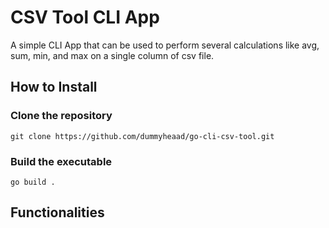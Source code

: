 # CSV Tool CLI App

A simple CLI App that can be used to perform several calculations like avg, sum, min, and max on a single column of csv file.

## How to Install
### Clone the repository

    git clone https://github.com/dummyheaad/go-cli-csv-tool.git

### Build the executable

    go build .

## Functionalities